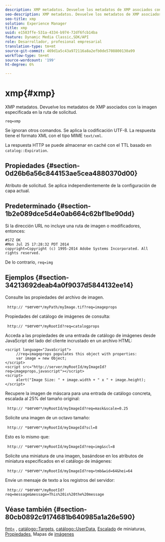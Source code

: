 ```yaml
---
description: XMP metadatos. Devuelve los metadatos de XMP asociados con la imagen especificada en la ruta de solicitud.
seo-description: XMP metadatos. Devuelve los metadatos de XMP asociados con la imagen especificada en la ruta de solicitud.
seo-title: xmp
solution: Experience Manager
title: xmp
uuid: e1583ffe-531a-4334-b974-72df6fcb14ba
feature: Dynamic Media Classic,SDK/API
role: Desarrollador, profesional empresarial
translation-type: tm+mt
source-git-commit: 469d1a5c43a972116a8a2efb0de5708800130a99
workflow-type: tm+mt
source-wordcount: '199'
ht-degree: 6%

---
```



# xmp{#xmp}

XMP metadatos. Devuelve los metadatos de XMP asociados con la imagen especificada en la ruta de solicitud.

`req=xmp`

Se ignoran otros comandos. Se aplica la codificación UTF-8. La respuesta tiene el formato XML con el tipo MIME `text/xml`.

La respuesta HTTP se puede almacenar en caché con el TTL basado en `catalog::Expiration`.

## Propiedades {#section-0d26b6a56c844153ae5cea4880370d00}

Atributo de solicitud. Se aplica independientemente de la configuración de capa actual.

## Predeterminado {#section-1b2e089dce5d4e0ab664c62bf1be90dd}

Si la dirección URL no incluye una ruta de imagen o modificadores, entonces:

```
#S7Z OK 
#Mon Jul 25 17:28:32 PDT 2014 
copyright=Copyright (c) 1995-2014 Adobe Systems Incorporated. All rights reserved.
```

De lo contrario, `req=img`

## Ejemplos {#section-34213692deab4a0f9037d5844132ee14}

Consulte las propiedades del archivo de imagen.

` http:// *`server`*/myPath/myImage.tif?req=imageprops`

Propiedades del catálogo de imágenes de consulta:

` http:// *`server`*/myRootId?req=catalogprops`

Acceda a las propiedades de una entrada de catálogo de imágenes desde JavaScript del lado del cliente incrustado en un archivo HTML:

```
<script language="JavaScript"> 
     //req=imageprops populates this object with properties: 
     var image = new Object; 
</script> 
<script src="http://server/myRootId/myImageId?req=imageprops,javascript"></script> 
<script> 
     alert("Image Size: " + image.width + " x " + image.height); 
</script>
```

Recupere la imagen de máscara para una entrada de catálogo concreta, escalada al 25% del tamaño original:

` http:// *`server`*/myRootId/myImageId?req=mask&scale=0.25`

Solicite una imagen de un octavo tamaño:

` http:// *`server`*/myRootId/myImageId?scl=8`

Esto es lo mismo que:

` http:// *`server`*/myRootId/myImageId?req=img&scl=8`

Solicite una miniatura de una imagen, basándose en los atributos de miniatura especificados en el catálogo de imágenes:

` http:// *`server`*/myRootId/myImageId?req=tmb&wid=64&hei=64`

Envíe un mensaje de texto a los registros del servidor:

` http:// *`server`*/myRootId?req=message&message=This%20is%20the%20message`

## Véase también {#section-80cb0892c9174681b640985a1a26e590}

[fmt=](../../../../../../is-api/http-ref/image-serving-api-ref/c-http-protocol-reference/c-command-reference/r-is-http-fmt.md#reference-cdf10043423b45ba9fe15157fb3ae37a) ,  [catálogo::Targets](/help/aem-is-ir-api/is-api/image-catalog/image-serving-api-ref/c-image-catalog-reference/c-image-svg-data-reference/c-image-data-reference/r-targets-cat.md),  [catálogo::UserData](/help/aem-is-ir-api/is-api/image-catalog/image-serving-api-ref/c-image-catalog-reference/c-image-svg-data-reference/c-image-data-reference/r-userdata-cat.md),  [Escalado](../../../../../../is-api/http-ref/image-serving-api-ref/c-http-protocol-reference/c-notes-on-server-behavior/r-thumbnail-scaling.md#reference-0f71817f721d4913b34816758d69b07f) de miniaturas,  [Propiedades](../../../../../../is-api/http-ref/image-serving-api-ref/c-http-protocol-reference/c-response-data/c-properties/c-properties.md#concept-49c609fd6de942cab422ee412353c9d9), Mapas de  [imágenes](../../../../../../is-api/http-ref/image-serving-api-ref/c-http-protocol-reference/c-syntax-and-features/r-image-maps.md#reference-ff7d1bac2a064104b0c508a81316fdab)
